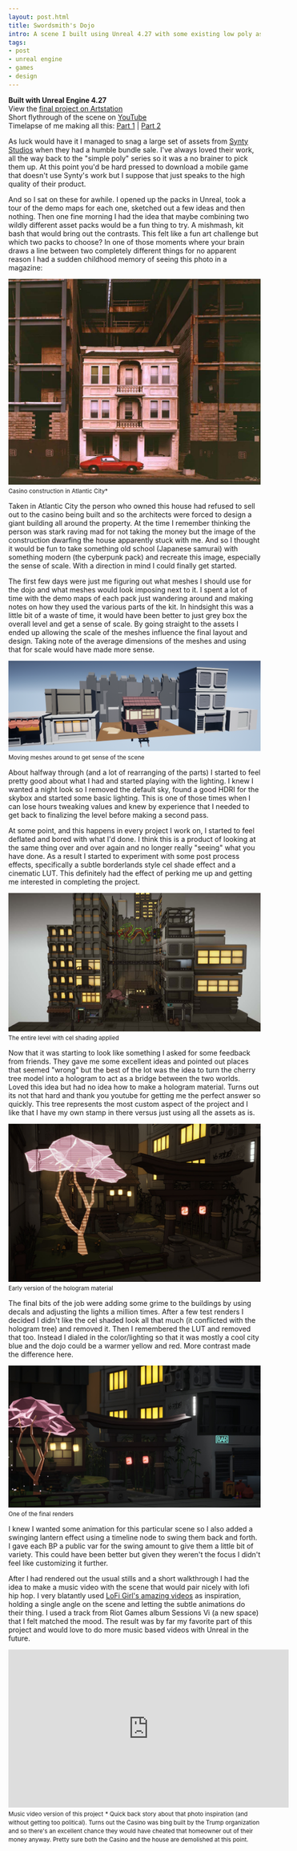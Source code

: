 ```yaml
---
layout: post.html
title: Swordsmith's Dojo
intro: A scene I built using Unreal 4.27 with some existing low poly assets. Basically a kit bash project that spawned my first timelapse attempts and a music video.
tags: 
- post
- unreal engine
- games
- design
---
```


**Built with Unreal Engine 4.27**\
View the <a href="https://www.artstation.com/artwork/lxJ3we">final project on Artstation</a>\
Short flythrough of the scene on <a href="https://www.youtube.com/watch?v=CzAK6XLtxzY">YouTube</a>\
Timelapse of me making all this: <a href="https://youtu.be/Qh19j8-MnXg">Part 1</a> | 
<a href="https://youtu.be/BQVgVWZh5fs" >Part 2</a>


As luck would have it I managed to snag a large set of assets from [Synty Studios](https://www.syntystudios.com/) when they had a humble bundle sale. I've always loved their work, all the way back to the "simple poly" series so it was a no brainer to pick them up. At this point you'd be hard pressed to download a mobile game that doesn't use Synty's work but I suppose that just speaks to the high quality of their product.

And so I sat on these for awhile. I opened up the packs in Unreal, took a tour of the demo maps for each one, sketched out a few ideas and then nothing.  Then one fine morning I had the idea that maybe combining two wildly different asset packs would be a fun thing to try. A mishmash, kit bash that would bring out the contrasts. This felt like a fun art challenge but which two packs to choose? In one of those moments where your brain draws a line between two completely different things for no apparent reason I had a sudden childhood memory of seeing this photo in a magazine:

![house and casino](/img/posts/swordsmith/house-casino.jpg)
<small>Casino construction in Atlantic City*</small>

Taken in Atlantic City the person who owned this house had refused to sell out to the casino being built and so the architects were forced to design a giant building all around the property. At the time I remember thinking the person was stark raving mad for not taking the money but the image of the construction dwarfing the house apparently stuck with me. And so I thought it would be fun to take something old school (Japanese samurai) with something modern (the cyberpunk pack) and recreate this image, especially the sense of scale. With a direction in mind I could finally get started.

The first few days were just me figuring out what meshes I should use for the dojo and what meshes would look imposing next to it. I spent a lot of time with the demo maps of each pack just wandering around and making notes on how they used the various parts of the kit. In hindsight this was a little bit of a waste of time, it would have been better to just grey box the overall level and get a sense of scale. By going straight to the assets I ended up allowing the scale of the meshes influence the final layout and design. Taking note of the average dimensions of the meshes and using that for scale would have made more sense. 

![fleshing out the level](/img/posts/swordsmith/progress1.png)
<small>Moving meshes around to get sense of the scene</small>

About halfway through (and a lot of rearranging of the parts) I started to feel pretty good about what I had and started playing with the lighting. I knew I wanted a night look so I removed the default sky, found a good HDRI for the skybox and started some basic lighting. This is one of those times when I can lose hours tweaking values and knew by experience that I needed to get back to finalizing the level before making a second pass.

At some point, and this happens in every project I work on, I started to feel deflated and bored with what I'd done. I think this is a product of looking at the same thing over and over again and no longer really "seeing" what you have done. As a result I started to experiment with some post process effects, specifically a subtle borderlands style cel shade effect and a cinematic LUT. This definitely had the effect of perking me up and getting me interested in completing the project.

![adding cel shading and lut](/img/posts/swordsmith/progress2.jpg)
<small>The entire level with cel shading applied</small>

Now that it was starting to look like something I asked for some feedback from friends. They gave me some excellent ideas and pointed out places that seemed "wrong" but the best of the lot was the idea to turn the cherry tree model into a hologram to act as a bridge between the two worlds. Loved this idea but had no idea how to make a hologram material. Turns out its not that hard and thank you youtube for getting me the perfect answer so quickly. This tree represents the most custom aspect of the project and I like that I have my own stamp in there versus just using all the assets as is.

![hologram tree](/img/posts/swordsmith/progress3.jpg)
<small>Early version of the hologram material</small>

The final bits of the job were adding some grime to the buildings by using decals and adjusting the lights a million times. After a few test renders I decided I didn't like the cel shaded look all that much (it conflicted with the hologram tree) and removed it. Then I remembered the LUT and removed that too. Instead I dialed in the color/lighting so that it was mostly a cool city blue and the dojo could be a warmer yellow and red. More contrast made the difference here.

![final render](/img/posts/swordsmith/final.jpg)
<small>One of the final renders</small>

I knew I wanted some animation for this particular scene so I also added a swinging lantern effect using a timeline node to swing them back and forth. I gave each BP a public var for the swing amount to give them a little bit of variety. This could have been better but given they weren't the focus I didn't feel like customizing it further.

After I had rendered out the usual stills and a short walkthrough I had the idea to make a music video with the scene that would pair nicely with lofi hip hop. I very blatantly used <a href="https://www.youtube.com/c/LofiGirl" target="_blank">LoFi Girl's amazing videos</a> as inspiration, holding a single angle on the scene and letting the subtle animations do their thing. I used a track from Riot Games album Sessions Vi (a new space) that I felt matched the mood. The result was by far my favorite part of this project and would love to do more music based videos with Unreal in the future. 

<iframe width="560" height="315" src="https://www.youtube.com/embed/mV05Z53jbNQ" title="YouTube video player" frameborder="0" allow="accelerometer; autoplay; clipboard-write; encrypted-media; gyroscope; picture-in-picture" allowfullscreen></iframe>
<small>Music video version of this project</small>

<small class="mt-10 block">
* Quick back story about that photo inspiration (and without getting too political). Turns out the Casino was bing built by the Trump organization and so there's an excellent chance they would have cheated that homeowner out of their money anyway. Pretty sure both the Casino and the house are demolished at this point.
</small>